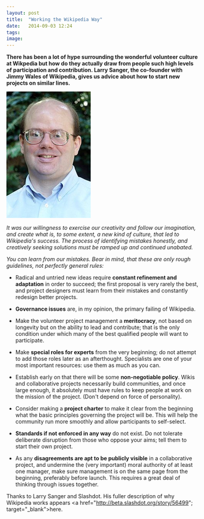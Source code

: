 ```yaml
---
layout: post
title:  "Working the Wikipedia Way"
date:   2014-09-03 12:24
tags: 
image:
---
```


**There has been a lot of hype surrounding the wonderful volunteer culture at Wikpedia but how do they actually draw from people such high levels of participation and contribution. Larry Sanger, the co-founder with Jimmy Wales of Wikipedia, gives us advice about how to start new projects on similar lines.**

![](/libb/images/larry-sanger.jpg)

<em>It was our willingness to exercise our creativity and follow our imagination, and create what is, to some extent, a new kind of culture, that led to Wikipedia's success. The process of identifying mistakes honestly, and creatively seeking solutions must be ramped up and continued unabated. </em>

<em>You can learn from our mistakes. Bear in mind, that these are only rough guidelines, not perfectly general rules:</em>

* Radical and untried new ideas require **constant refinement and adaptation** in order to succeed; the first proposal is very rarely the best, and project designers must learn from their mistakes and constantly redesign better projects.

* **Governance issues** are, in my opinion, the primary failing of Wikipedia. 

* Make the volunteer project management a **meritocracy**, not based on longevity but on the ability to lead and contribute; that is the only condition under which many of the best qualified people will want to participate.

* Make **special roles for experts** from the very beginning; do not attempt to add those roles later as an afterthought. Specialists are one of your most important resources: use them as much as you can. 

* Establish early on that there will be some **non-negotiable policy**. Wikis and collaborative projects necessarily build communities, and once large enough, it absolutely must have rules to keep people at work on the mission of the project. (Don't depend on force of personality).

* Consider making a **project charter** to make it clear from the beginning what the basic principles governing the project will be. This will help the community run more smoothly and allow participants to self-select.

* **Standards if not enforced in any way** do not exist. Do not tolerate deliberate disruption from those who oppose your aims; tell them to start their own project.

* As any **disagreements are apt to be publicly visible** in a collaborative project, and undermine the (very important) moral authority of at least one manager, make sure management is on the same page from the beginning, preferably before launch. This requires a great deal of thinking through issues together.

Thanks to Larry Sanger and Slashdot. His fuller description of why Wikipedia works appears <a href="http://beta.slashdot.org/story/56499"; target="_blank">here. </a>









